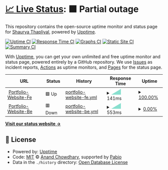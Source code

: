 # [📈 Live Status](https://larrikin-coder.github.io/upptime): <!--live status--> **🟧 Partial outage**

This repository contains the open-source uptime monitor and status page for [Shaurya Thapliyal](https://larrikin-coder.github.io/upptime), powered by [Upptime](https://github.com/upptime/upptime).

[![Uptime CI](https://github.com/larrikin-coder/upptime/workflows/Uptime%20CI/badge.svg)](https://github.com/larrikin-coder/upptime/actions?query=workflow%3A%22Uptime+CI%22)
[![Response Time CI](https://github.com/larrikin-coder/upptime/workflows/Response%20Time%20CI/badge.svg)](https://github.com/larrikin-coder/upptime/actions?query=workflow%3A%22Response+Time+CI%22)
[![Graphs CI](https://github.com/larrikin-coder/upptime/workflows/Graphs%20CI/badge.svg)](https://github.com/larrikin-coder/upptime/actions?query=workflow%3A%22Graphs+CI%22)
[![Static Site CI](https://github.com/larrikin-coder/upptime/workflows/Static%20Site%20CI/badge.svg)](https://github.com/larrikin-coder/upptime/actions?query=workflow%3A%22Static+Site+CI%22)
[![Summary CI](https://github.com/larrikin-coder/upptime/workflows/Summary%20CI/badge.svg)](https://github.com/larrikin-coder/upptime/actions?query=workflow%3A%22Summary+CI%22)

With [Upptime](https://upptime.js.org), you can get your own unlimited and free uptime monitor and status page, powered entirely by a GitHub repository. We use [Issues](https://github.com/larrikin-coder/upptime/issues) as incident reports, [Actions](https://github.com/larrikin-coder/upptime/actions) as uptime monitors, and [Pages](https://larrikin-coder.github.io/upptime) for the status page.

<!--start: status pages-->
<!-- This summary is generated by Upptime (https://github.com/upptime/upptime) -->
<!-- Do not edit this manually, your changes will be overwritten -->
<!-- prettier-ignore -->
| URL | Status | History | Response Time | Uptime |
| --- | ------ | ------- | ------------- | ------ |
| <img alt="" src="https://icons.duckduckgo.com/ip3/portfolio-website-rho-sand.vercel.app.ico" height="13"> [Portfolio-Website-Fe](https://portfolio-website-rho-sand.vercel.app) | 🟩 Up | [portfolio-website-fe.yml](https://github.com/larrikin-coder/upptime/commits/HEAD/history/portfolio-website-fe.yml) | <details><summary><img alt="Response time graph" src="./graphs/portfolio-website-fe/response-time-week.png" height="20"> 141ms</summary><br><a href="https://larrikin-coder.github.io/upptime/history/portfolio-website-fe"><img alt="Response time 141" src="https://img.shields.io/endpoint?url=https%3A%2F%2Fraw.githubusercontent.com%2Flarrikin-coder%2Fupptime%2FHEAD%2Fapi%2Fportfolio-website-fe%2Fresponse-time.json"></a><br><a href="https://larrikin-coder.github.io/upptime/history/portfolio-website-fe"><img alt="24-hour response time 58" src="https://img.shields.io/endpoint?url=https%3A%2F%2Fraw.githubusercontent.com%2Flarrikin-coder%2Fupptime%2FHEAD%2Fapi%2Fportfolio-website-fe%2Fresponse-time-day.json"></a><br><a href="https://larrikin-coder.github.io/upptime/history/portfolio-website-fe"><img alt="7-day response time 141" src="https://img.shields.io/endpoint?url=https%3A%2F%2Fraw.githubusercontent.com%2Flarrikin-coder%2Fupptime%2FHEAD%2Fapi%2Fportfolio-website-fe%2Fresponse-time-week.json"></a><br><a href="https://larrikin-coder.github.io/upptime/history/portfolio-website-fe"><img alt="30-day response time 141" src="https://img.shields.io/endpoint?url=https%3A%2F%2Fraw.githubusercontent.com%2Flarrikin-coder%2Fupptime%2FHEAD%2Fapi%2Fportfolio-website-fe%2Fresponse-time-month.json"></a><br><a href="https://larrikin-coder.github.io/upptime/history/portfolio-website-fe"><img alt="1-year response time 141" src="https://img.shields.io/endpoint?url=https%3A%2F%2Fraw.githubusercontent.com%2Flarrikin-coder%2Fupptime%2FHEAD%2Fapi%2Fportfolio-website-fe%2Fresponse-time-year.json"></a></details> | <details><summary><a href="https://larrikin-coder.github.io/upptime/history/portfolio-website-fe">100.00%</a></summary><a href="https://larrikin-coder.github.io/upptime/history/portfolio-website-fe"><img alt="All-time uptime 100.00%" src="https://img.shields.io/endpoint?url=https%3A%2F%2Fraw.githubusercontent.com%2Flarrikin-coder%2Fupptime%2FHEAD%2Fapi%2Fportfolio-website-fe%2Fuptime.json"></a><br><a href="https://larrikin-coder.github.io/upptime/history/portfolio-website-fe"><img alt="24-hour uptime 100.00%" src="https://img.shields.io/endpoint?url=https%3A%2F%2Fraw.githubusercontent.com%2Flarrikin-coder%2Fupptime%2FHEAD%2Fapi%2Fportfolio-website-fe%2Fuptime-day.json"></a><br><a href="https://larrikin-coder.github.io/upptime/history/portfolio-website-fe"><img alt="7-day uptime 100.00%" src="https://img.shields.io/endpoint?url=https%3A%2F%2Fraw.githubusercontent.com%2Flarrikin-coder%2Fupptime%2FHEAD%2Fapi%2Fportfolio-website-fe%2Fuptime-week.json"></a><br><a href="https://larrikin-coder.github.io/upptime/history/portfolio-website-fe"><img alt="30-day uptime 100.00%" src="https://img.shields.io/endpoint?url=https%3A%2F%2Fraw.githubusercontent.com%2Flarrikin-coder%2Fupptime%2FHEAD%2Fapi%2Fportfolio-website-fe%2Fuptime-month.json"></a><br><a href="https://larrikin-coder.github.io/upptime/history/portfolio-website-fe"><img alt="1-year uptime 100.00%" src="https://img.shields.io/endpoint?url=https%3A%2F%2Fraw.githubusercontent.com%2Flarrikin-coder%2Fupptime%2FHEAD%2Fapi%2Fportfolio-website-fe%2Fuptime-year.json"></a></details>
| <img alt="" src="https://icons.duckduckgo.com/ip3/portfolio-website-tdvz.onrender.com.ico" height="13"> [Portfolio-Website-Be](https://portfolio-website-tdvz.onrender.com) | 🟥 Down | [portfolio-website-be.yml](https://github.com/larrikin-coder/upptime/commits/HEAD/history/portfolio-website-be.yml) | <details><summary><img alt="Response time graph" src="./graphs/portfolio-website-be/response-time-week.png" height="20"> 553ms</summary><br><a href="https://larrikin-coder.github.io/upptime/history/portfolio-website-be"><img alt="Response time 553" src="https://img.shields.io/endpoint?url=https%3A%2F%2Fraw.githubusercontent.com%2Flarrikin-coder%2Fupptime%2FHEAD%2Fapi%2Fportfolio-website-be%2Fresponse-time.json"></a><br><a href="https://larrikin-coder.github.io/upptime/history/portfolio-website-be"><img alt="24-hour response time 303" src="https://img.shields.io/endpoint?url=https%3A%2F%2Fraw.githubusercontent.com%2Flarrikin-coder%2Fupptime%2FHEAD%2Fapi%2Fportfolio-website-be%2Fresponse-time-day.json"></a><br><a href="https://larrikin-coder.github.io/upptime/history/portfolio-website-be"><img alt="7-day response time 553" src="https://img.shields.io/endpoint?url=https%3A%2F%2Fraw.githubusercontent.com%2Flarrikin-coder%2Fupptime%2FHEAD%2Fapi%2Fportfolio-website-be%2Fresponse-time-week.json"></a><br><a href="https://larrikin-coder.github.io/upptime/history/portfolio-website-be"><img alt="30-day response time 553" src="https://img.shields.io/endpoint?url=https%3A%2F%2Fraw.githubusercontent.com%2Flarrikin-coder%2Fupptime%2FHEAD%2Fapi%2Fportfolio-website-be%2Fresponse-time-month.json"></a><br><a href="https://larrikin-coder.github.io/upptime/history/portfolio-website-be"><img alt="1-year response time 553" src="https://img.shields.io/endpoint?url=https%3A%2F%2Fraw.githubusercontent.com%2Flarrikin-coder%2Fupptime%2FHEAD%2Fapi%2Fportfolio-website-be%2Fresponse-time-year.json"></a></details> | <details><summary><a href="https://larrikin-coder.github.io/upptime/history/portfolio-website-be">0.00%</a></summary><a href="https://larrikin-coder.github.io/upptime/history/portfolio-website-be"><img alt="All-time uptime 0.00%" src="https://img.shields.io/endpoint?url=https%3A%2F%2Fraw.githubusercontent.com%2Flarrikin-coder%2Fupptime%2FHEAD%2Fapi%2Fportfolio-website-be%2Fuptime.json"></a><br><a href="https://larrikin-coder.github.io/upptime/history/portfolio-website-be"><img alt="24-hour uptime 0.00%" src="https://img.shields.io/endpoint?url=https%3A%2F%2Fraw.githubusercontent.com%2Flarrikin-coder%2Fupptime%2FHEAD%2Fapi%2Fportfolio-website-be%2Fuptime-day.json"></a><br><a href="https://larrikin-coder.github.io/upptime/history/portfolio-website-be"><img alt="7-day uptime 0.00%" src="https://img.shields.io/endpoint?url=https%3A%2F%2Fraw.githubusercontent.com%2Flarrikin-coder%2Fupptime%2FHEAD%2Fapi%2Fportfolio-website-be%2Fuptime-week.json"></a><br><a href="https://larrikin-coder.github.io/upptime/history/portfolio-website-be"><img alt="30-day uptime 0.00%" src="https://img.shields.io/endpoint?url=https%3A%2F%2Fraw.githubusercontent.com%2Flarrikin-coder%2Fupptime%2FHEAD%2Fapi%2Fportfolio-website-be%2Fuptime-month.json"></a><br><a href="https://larrikin-coder.github.io/upptime/history/portfolio-website-be"><img alt="1-year uptime 0.00%" src="https://img.shields.io/endpoint?url=https%3A%2F%2Fraw.githubusercontent.com%2Flarrikin-coder%2Fupptime%2FHEAD%2Fapi%2Fportfolio-website-be%2Fuptime-year.json"></a></details>

<!--end: status pages-->

[**Visit our status website →**](https://larrikin-coder.github.io/upptime)

## 📄 License

- Powered by: [Upptime](https://github.com/upptime/upptime)
- Code: [MIT](./LICENSE) © [Anand Chowdhary](https://anandchowdhary.com), supported by [Pabio](https://pabio.com)
- Data in the `./history` directory: [Open Database License](https://opendatacommons.org/licenses/odbl/1-0/)
